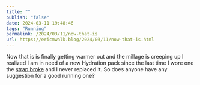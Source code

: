 ```yaml
---
title: ""
publish: "false"
date: 2024-03-11 19:48:46
tags: "Running"
permalink: /2024/03/11/now-that-is
url: https://ericmwalk.blog/2024/03/11/now-that-is.html
---
```


Now that is is finally getting warmer out and the millage is creeping up I realized I am in need of a new Hydration pack since the last time I wore one the [strap broke](https://ericmwalk.blog/2022/09/18/didnt-go-as.html) and I never replaced it. So does anyone have any suggestion for a good running one?